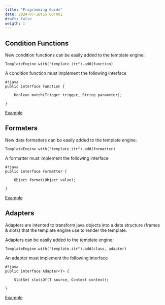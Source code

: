 ```yaml
---
title: "Programming Guide"
date: 2024-07-18T15:00:00Z
draft: false
weigth: 1
---
```

## Condition Functions
New condition functions can be easily added to the template engine:

`TemplateEngine.with("template.itr").add(function)`

A condition function must implement the following interface

```
#!java
public interface Function {

    boolean match(Trigger trigger, String parameter);

}
```

[Example](function)


## Formaters
New data formatters can be easily added to the template engine:

`TemplateEngine.with("template.itr").add(formatter)`

A formatter must implement the following interface

```
#!java
public interface Formatter {

    Object format(Object value);

}
```

[Example](formatter)


## Adapters
Adapters are intented to transform java objects into a data structure (frames & slots) that the template engine use to render the template.

Adapters can be easily added to the template engine:

`TemplateEngine.with("template.itr").add(class, adapter)`

An adapter must implement the following interface

```
#!java
public interface Adapter<T> {

    SlotSet slotsOf(T source, Context context);

}
```

[Example](adapter)
